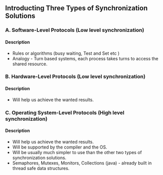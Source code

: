 ## Introducting Three Types of Synchronization Solutions

### A. Software-Level Protocols (Low level synchronization)
#### Description
* Rules or algorithms (busy waiting, Test and Set etc )
* Analogy - Turn based systems, each process takes turns to access the shared resource.

### B. Hardware-Level Protocols (Low level synchronization)
#### Description
* Will help us achieve the wanted results.

### C. Operating System-Level Protocols (High level synchronization)
#### Description
* Will help us achieve the wanted results.
* Will be supported by the compiler and the OS.
* Will be usually much simpler to use than the other two types of synchronization solutions.
* Semaphores, Mutexes, Monitors, Collections (java) - already built in thread safe data structures.